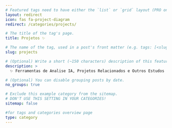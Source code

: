 ```yaml
---
# Featured tags need to have either the `list` or `grid` layout (PRO only).
layout: redirect
icon: fas fa-project-diagram
redirect: /categories/projects/

# The title of the tag's page.
title: Projetos ✨

# The name of the tag, used in a post's front matter (e.g. tags: [<slug>]).
slug: projects

# (Optional) Write a short (~150 characters) description of this featured tag.
description: >
  ✨ Ferramentas de Analise IA, Projetos Relacionados e Outros Estudos 🤖✨📦

# (Optional) You can disable grouping posts by date.
no_groups: true

# Exclude this example category from the sitemap.
# DON'T USE THIS SETTING IN YOUR CATEGORIES!
sitemap: false

#for tags and categories overview page
type: category
---
```

